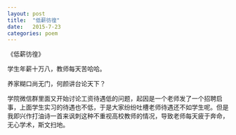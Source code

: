 ```yaml
---
layout: post
title:  "低薪彷徨"
date:   2015-7-23
categories: poem
---
```

《低薪彷徨》

学生年薪十万八，教师每天苦哈哈。

养家糊口尚无门，何颜讲台论天下？



学院微信群里面又开始讨论工资待遇低的问题，起因是一个老师发了一个招聘启事，上面学生实习的待遇也不低，于是大家纷纷吐槽老师待遇还不如学生呢。但是我即兴作打油诗一首来讽刺这种不重视高校教师的情况，导致老师每天疲于奔命，无心学术，斯文扫地。
